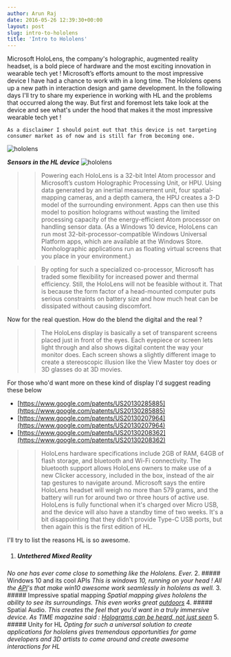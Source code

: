 ```yaml
---
author: Arun Raj
date: 2016-05-26 12:39:30+00:00
layout: post
slug: intro-to-hololens
title: 'Intro to Hololens'
---
```


Microsoft HoloLens, the company's holographic, augmented reality headset, is a bold piece of hardware and the most exciting innovation in wearable tech yet !
Microsoft’s efforts amount to the most impressive device I have had a chance to work with in a long time. The Hololens opens up a new path in interaction design and game development. In the following days I'll try to share my experience in working with HL and the problems that occurred along the way. But first and foremost lets take look at the device and see what's under the hood that makes it the most impressive wearable tech yet !

    As a disclaimer I should point out that this device is not targeting consumer market as of now and is still far from becoming one.

![hololens](http://www.svethardware.cz/microsoft-windows-10-upgrade-zdarma-a-holografie/39882/img/body-1.43C0.jpg)

***Sensors in the HL device***
![hololens](http://static.cdn-seekingalpha.com/uploads/2015/3/38415246_14258475555573_0_thumb.jpg)

>>Powering each HoloLens is a 32-bit Intel Atom processor and Microsoft’s custom Holographic Processing Unit, or HPU. Using data generated by an inertial measurement unit, four spatial-mapping cameras, and a depth camera, the HPU creates a 3-D model of the surrounding environment. Apps can then use this model to position holograms without wasting the limited processing capacity of the energy-efficient Atom processor on handling sensor data. (As a Windows 10 device, HoloLens can run most 32-bit-processor-compatible Windows Universal Platform apps, which are available at the Windows Store. Nonholographic applications run as floating virtual screens that you place in your environment.)

>>By opting for such a specialized co-processor, Microsoft has traded some flexibility for increased power and thermal efficiency. Still, the HoloLens will not be feasible without it. That is because the form factor of a head-mounted computer puts serious constraints on battery size and how much heat can be dissipated without causing discomfort.

Now for the real question. How do the blend the digital and the real ?
 
 >>The HoloLens display is basically a set of transparent screens placed just in front of the eyes. Each eyepiece or screen lets light through and also shows digital content the way your monitor does. Each screen shows a slightly different image to create a stereoscopic illusion like the View Master toy does or 3D glasses do at 3D movies.

 For those who'd want more on these kind of display I'd suggest reading these below

 *  [https://www.google.com/patents/US20130285885](https://www.google.com/patents/US20130285885)
 *  [https://www.google.com/patents/US20130207964](https://www.google.com/patents/US20130207964)
 *  [https://www.google.com/patents/US20130208362](https://www.google.com/patents/US20130208362)

>>HoloLens hardware specifications include 2GB of RAM, 64GB of flash storage, and bluetooth and Wi-Fi connectivity. The bluetooth support allows HoloLens owners to make use of a new Clicker accessory, included in the box, instead of the air tap gestures to navigate around. Microsoft says the entire HoloLens headset will weigh no more than 579 grams, and the battery will run for around two or three hours of active use. HoloLens is fully functional when it's charged over Micro USB, and the device will also have a standby time of two weeks. It's a bit disappointing that they didn't provide Type-C USB ports, but then again this is the first edition of HL.

I'll try to list the reasons HL is so awesome.

1. ##### Untethered Mixed Reality
_No one has ever come close to something like the Hololens. Ever._
2. ##### Windows 10 and its cool APIs 
_This is windows 10, running on your head ! All the [API](https://developer.microsoft.com/en-us/windows/getstarted/whats-new-windows-10)'s that make win10 awesome work seamlessly in hololens as well._ 
3. ##### Impressive spatial mapping
_Spatial mapping gives hololens the ability to see its surroundings. This even works great [outdoors](https://www.youtube.com/watch?v=BC1k_18JUDk)_
4. ##### Spatial Audio.
_This creates the feel that you'd want in a truly immersive device. As TIME magazine said : [Holograms can be heard, not just seen](http://time.com/4190843/microsoft-hololens-demo-2016/)_
5. ##### Unity for HL
_Opting for such a universal solution to create applications for hololens gives tremendous opportunities for game developers and 3D artists to come around and create awesome interactions for HL_
